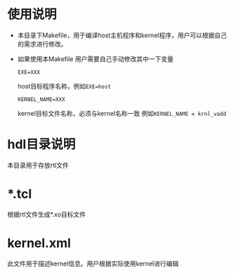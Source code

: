 # 使用说明
* 本目录下Makefile，用于编译host主机程序和kernel程序，用户可以根据自己的需求进行修改。
*  如果使用本Makefile 用户需要自己手动修改其中一下变量
	
	`EXE=XXX`

	host目标程序名称，例如`EXE=host`
	
	`KERNEL_NAME=XXX`

	kernel目标文件名称，必须与kernel名称一致
	例如`KERNEL_NAME = krnl_vadd`


# hdl目录说明
本目录用于存放rtl文件
# *.tcl
根据rtl文件生成*.xo目标文件
# kernel.xml
此文件用于描述kernel信息。用户根据实际使用kernel进行编辑